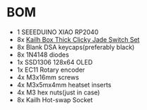 # BOM
- 1 SEEEDUINO XIAO RP2040
- 8x [Kailh Box Thick Clicky Jade Switch Set](https://www.kailh.net/products/kailh-box-thick-clicky-switch-set)
- 8x Blank DSA keycaps(preferably black)
- 8x 1N4148 diodes
- 1x SSD1306 128x64 OLED
- 1x EC11 Rotary encoder
- 4x M3x16mm screws
- 4x M3x5mx4mm heatset inserts
- 4x M3 hex nuts(just in case)
- 8x Kailh Hot-swap Socket